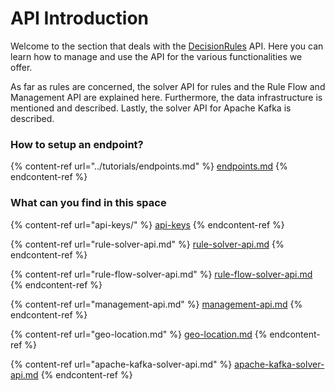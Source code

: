 # API Introduction

Welcome to the section that deals with the [DecisionRules](https://decisionrules.io) API. Here you can learn how to manage and use the API for the various functionalities we offer.

As far as rules are concerned, the solver API for rules and the Rule Flow and Management API are explained here. Furthermore, the data infrastructure is mentioned and described. Lastly, the solver API for Apache Kafka is described.

### How to setup an endpoint?

{% content-ref url="../tutorials/endpoints.md" %}
[endpoints.md](../tutorials/endpoints.md)
{% endcontent-ref %}

### What can you find in this space

{% content-ref url="api-keys/" %}
[api-keys](api-keys/)
{% endcontent-ref %}

{% content-ref url="rule-solver-api.md" %}
[rule-solver-api.md](rule-solver-api.md)
{% endcontent-ref %}

{% content-ref url="rule-flow-solver-api.md" %}
[rule-flow-solver-api.md](rule-flow-solver-api.md)
{% endcontent-ref %}

{% content-ref url="management-api.md" %}
[management-api.md](management-api.md)
{% endcontent-ref %}

{% content-ref url="geo-location.md" %}
[geo-location.md](geo-location.md)
{% endcontent-ref %}

{% content-ref url="apache-kafka-solver-api.md" %}
[apache-kafka-solver-api.md](apache-kafka-solver-api.md)
{% endcontent-ref %}
